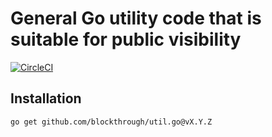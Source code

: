 # General Go utility code that is suitable for public visibility
[![CircleCI](https://circleci.com/gh/blockthrough/util.go.svg?style=svg&circle-token=b0554d26f90621f9996755fe9fd6665e74cabcbe)](<https://app.circleci.com/pipelines/github/blockthrough/util.go?branch=master>)

## Installation
```
go get github.com/blockthrough/util.go@vX.Y.Z
```
